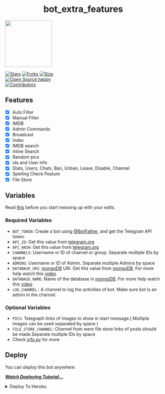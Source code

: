 <h1 align="center">
  <b>bot_extra_features</b>
</h1>
<a href="https://t.me/SS_Movie_Club">
  <img src="https://img.shields.io/badge/JOIN-red?logo=telegram" width="150">


[![Stars](https://img.shields.io/github/stars/salvin308/bot?style=flat-square&color=orange)](https://github.com/salvin308/bot/stargazers)
[![Forks](https://img.shields.io/github/forks/salvin308/bot?style=flat-square&color=blue)](https://github.com/salvin308/bot/fork)
[![Size](https://img.shields.io/github/repo-size/salvin308/bot?style=flat-square&color=black)](https://github.com/salvin308/EvaMaria)   
[![Open Source happy ](https://badges.frapsoft.com/os/v2/open-source.svg?v=110)](https://github.com/salvin308/EvaMaria)   
[![Contributors](https://img.shields.io/github/contributors/salvin308/bot?style=flat-square&color=green)](https://github.com/salvin308/bot/graphs/contributors)


## Features

- [x] Auto Filter
- [x] Manual Filter
- [x] IMDB
- [x] Admin Commands
- [x] Broadcast
- [x] Index
- [x] IMDB search
- [x] Inline Search
- [x] Random pics
- [x] ids and User info 
- [x] Stats, Users, Chats, Ban, Unban, Leave, Disable, Channel
- [x] Spelling Check Feature
- [x] File Store
## Variables

Read [this](https://telegram.dog/TeamEvamaria/12) before you start messing up with your edits.

### Required Variables
* `BOT_TOKEN`: Create a bot using [@BotFather](https://telegram.dog/BotFather), and get the Telegram API token.
* `API_ID`: Get this value from [telegram.org](https://my.telegram.org/apps)
* `API_HASH`: Get this value from [telegram.org](https://my.telegram.org/apps)
* `CHANNELS`: Username or ID of channel or group. Separate multiple IDs by space
* `ADMINS`: Username or ID of Admin. Separate multiple Admins by space
* `DATABASE_URI`: [mongoDB](https://www.mongodb.com) URI. Get this value from [mongoDB](https://www.mongodb.com). For more help watch this [video](https://youtu.be/1G1XwEOnxxo)
* `DATABASE_NAME`: Name of the database in [mongoDB](https://www.mongodb.com). For more help watch this [video](https://youtu.be/1G1XwEOnxxo)
* `LOG_CHANNEL` : A channel to log the activities of bot. Make sure bot is an admin in the channel.
### Optional Variables
* `PICS`: Telegraph links of images to show in start message.( Multiple images can be used separated by space )
* `FILE_STORE_CHANNEL`: Channel from were file store links of posts should be made.Separate multiple IDs by space
* Check [info.py](https://github.com/EvamariaTG/evamaria/blob/master/info.py) for more


## Deploy
You can deploy this bot anywhere.

<i>**[Watch Deploying Tutorial...](https://youtu.be/1G1XwEOnxxo)**</i>

<details><summary>Deploy To Heroku</summary>
<br>
<p>
<a href="https://heroku.com/deploy?template=https://github.com/salvin308/EvaMaria">
  <img src="https://www.herokucdn.com/deploy/button.svg" alt="Deploy">
</a>
</p>

<details><summary>Deploy To VPS</summary>
<p>
<pre>
git clone [https://github.com/salvin308/EvaMaria]
# Install Packages
pip3 install -U -r requirements.txt
Edit info.py with variables as given below then run bot
python3 bot.py
</pre>
</p>
</details>


## Commands
```
• /logs - to get the rescent errors
• /stats - to get status of files in db.
* /filter - add manual filters
* /filters - view filters
* /connect - connect to PM.
* /disconnect - disconnect from PM
* /del - delete a filter
* /delall - delete all filters
* /deleteall - delete all index(autofilter)
* /delete - delete a specific file from index.
* /info - get user info
* /id - get tg ids.
* /imdb - fetch info from imdb.
• /users - to get list of my users and ids.
• /chats - to get list of the my chats and ids 
• /index  - to add files from a channel
• /leave  - to leave from a chat.
• /disable  -  do disable a chat.
* /enable - re-enable chat.
• /ban  - to ban a user.
• /unban  - to unban a user.
• /channel - to get list of total connected channels
• /broadcast - to broadcast a message to all Eva Maria users
• /batch - to create link for multiple posts
• /link - to create link for one post
```
<b>✮ 𝙳𝙴𝚅𝙴𝙻𝙾𝙿𝙴𝚁 ›› [Salvin](https://t.me/SS_Admin_Chat_bot)</b> 
